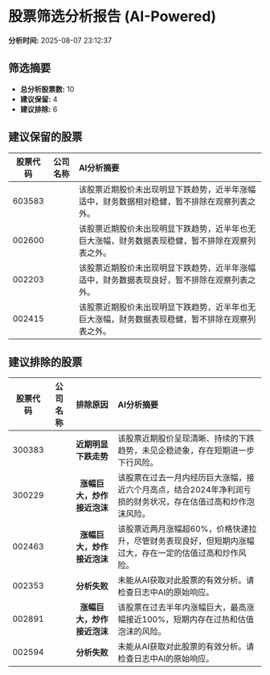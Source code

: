 # 股票筛选分析报告 (AI-Powered)

**分析时间:** 2025-08-07 23:12:37

## 筛选摘要

- **总分析股票数:** 10
- **建议保留:** 4
- **建议排除:** 6

## 建议保留的股票

| 股票代码 | 公司名称 | AI分析摘要 |
|:---:|:---:|:---|
| 603583 |  | 该股票近期股价未出现明显下跌趋势，近半年涨幅适中，财务数据相对稳健，暂不排除在观察列表之外。 |
| 002600 |  | 该股票近期股价未出现明显下跌趋势，近半年也无巨大涨幅，财务数据表现稳健，暂不排除在观察列表之外。 |
| 002203 |  | 该股票近期股价未出现明显下跌趋势，近半年涨幅适中，财务数据表现良好，暂不排除在观察列表之外。 |
| 002415 |  | 该股票近期股价未出现明显下跌趋势，近半年也无巨大涨幅，财务数据表现稳健，暂不排除在观察列表之外。 |

## 建议排除的股票

| 股票代码 | 公司名称 | 排除原因 | AI分析摘要 |
|:---:|:---:|:---:|:---|
| 300383 |  | **近期明显下跌走势** | 该股票近期股价呈现清晰、持续的下跌趋势，未见企稳迹象，存在短期进一步下行风险。 |
| 300229 |  | **涨幅巨大，炒作接近泡沫** | 该股票在过去一月内经历巨大涨幅，接近六个月高点，结合2024年净利润亏损的财务状况，存在估值过高和炒作泡沫风险。 |
| 002463 |  | **涨幅巨大，炒作接近泡沫** | 该股票近两月涨幅超60%，价格快速拉升，尽管财务表现良好，但短期内涨幅过大，存在一定的估值过高和炒作风险。 |
| 002353 |  | **分析失败** | 未能从AI获取对此股票的有效分析。请检查日志中AI的原始响应。 |
| 002891 |  | **涨幅巨大，炒作接近泡沫** | 该股票在过去半年内涨幅巨大，最高涨幅接近100%，短期内存在过热和估值泡沫的风险。 |
| 002594 |  | **分析失败** | 未能从AI获取对此股票的有效分析。请检查日志中AI的原始响应。 |
